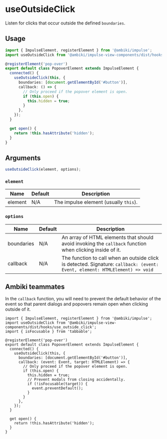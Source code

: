 # useOutsideClick

Listen for clicks that occur outside the defined `boundaries`.

## Usage

```ts
import { ImpulseElement, registerElement } from '@ambiki/impulse';
import useOutsideClick from '@ambiki/impulse-view-components/dist/hooks/use_outside_click';

@registerElement('pop-over')
export default class PopoverElement extends ImpulseElement {
  connected() {
    useOutsideClick(this, {
      boundaries: [document.getElementById('#button')],
      callback: () => {
        // Only proceed if the popover element is open.
        if (this.open) {
          this.hidden = true;
        }
      },
    });
  }

  get open() {
    return !this.hasAttribute('hidden');
  }
}
```

## Arguments

```ts
useOutsideClick(element, options);
```

### `element`

| Name    | Default   | Description                           |
| ------  | --------- | -------------                         |
| element | N/A       | The impulse element (usually `this`). |

### `options`

| Name       | Default   | Description                                                                                                                 |
| ------     | --------- | -------------                                                                                                               |
| boundaries | N/A       | An array of HTML elements that should avoid invoking the `callback` function when clicking inside of it.                    |
| callback   | N/A       | The function to call when an outside click is detected. Signature: `callback: (event: Event, element: HTMLElement) => void` |

## Ambiki teammates

In the `callback` function, you will need to prevent the default behavior of the event so that parent dialogs and
popovers remain open when clicking outside of it.

```ts{3,10,15-17}
import { ImpulseElement, registerElement } from '@ambiki/impulse';
import useOutsideClick from '@ambiki/impulse-view-components/dist/hooks/use_outside_click';
import { isFocusable } from 'tabbable';

@registerElement('pop-over')
export default class PopoverElement extends ImpulseElement {
  connected() {
    useOutsideClick(this, {
      boundaries: [document.getElementById('#button')],
      callback: (event: Event, target: HTMLElement) => {
        // Only proceed if the popover element is open.
        if (this.open) {
          this.hidden = true;
          // Prevent modals from closing accidentally.
          if (!isFocusable(target)) {
            event.preventDefault();
          }
        }
      },
    });
  }

  get open() {
    return !this.hasAttribute('hidden');
  }
}
```
